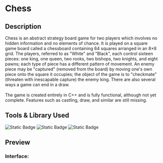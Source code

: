 # Chess
## Description

Chess is an abstract strategy board game for two players which involves no hidden information 
and no elements of chance. It is played on a square game board called a chessboard containing 
64 squares arranged in an 8×8 grid. The players, referred to as "White" and "Black", each control 
sixteen pieces: one king, one queen, two rooks, two bishops, two knights, and eight pawns; each 
type of piece has a different pattern of movement. An enemy piece may be "captured" (removed from 
the board) by moving one's own piece onto the square it occupies; the object of the game is to 
"checkmate" (threaten with inescapable capture) the enemy king. There are also several ways 
a game can end in a draw. 
</br></br>
The game is created entirely in C++ and is fully functional, although not yet complete. Features 
such as castling, draw, and similar are still missing.

## Tools & Library Used
![Static Badge](https://img.shields.io/badge/C-00599C?style=for-the-badge&logo=c&logoColor=white)
![Static Badge](https://img.shields.io/badge/C%2B%2B-00599C?style=for-the-badge&logo=c%2B%2B&logoColor=white)
![Static Badge](https://img.shields.io/badge/Visual_Studio-5C2D91?style=for-the-badge&logo=visual%20studio&logoColor=white)

## Preview
### Interface: 
